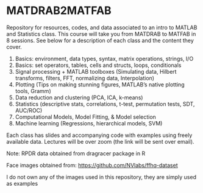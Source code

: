 # MATDRAB2MATFAB

Repository for resources, codes, and data associated to an intro to MATLAB and Statistics class.
This course will take you from MATDRAB to MATFAB in 8 sessions.
See below for a description of each class and the content they cover.

1) Basics: environment, data types, syntax, matrix operations, strings, I/O
2) Basics: set operators, tables, cells and structs, loops, conditionals
3) Signal processing + MATLAB toolboxes (Simulating data, Hilbert  transforms, filters, FFT, normalizing data, Interpolation)
5) Plotting (Tips on making stunning figures, MATLAB’s native plotting tools, Gramm)
6) Data reduction and clustering (PCA, ICA, k-means)
7) Statistics (descriptive stats, correlations, t-test, permutation tests, SDT, AUC/ROC)
8) Computational Models, Model Fitting, & Model selection
9) Machine learning (Regressions, hierarchical models, SVM)

Each class has slides and accompanying code with examples using freely available data.
Lectures will be over zoom (the link will be sent over email).


















Note:
RPDR data obtained from dragracer package in R

Face images obtained from: https://github.com/NVlabs/ffhq-dataset 

I do not own any of the images used in this repository, they are simply used as examples





